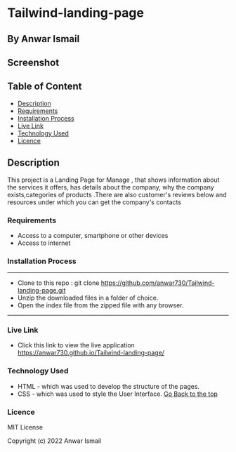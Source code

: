 # Tailwind-landing-page
 ## By Anwar Ismail
## Screenshot




 ## Table of Content
 - [Description](#description)
 - [Requirements](#requirements)
 - [Installation Process](#installation-process)
 - [Live Link](#live-link)
 - [Technology Used](#technology-used)
 - [Licence](#licence)
 ## Description
 <p>This project is a Landing Page for Manage , that shows information about the services it offers, has details about the company, why the company exists,categories of products .There are also customer's reviews below and  resources under which you can get the company's contacts</p>

 ###  Requirements
 * Access to  a computer, smartphone or other devices
 * Access to internet
 ### Installation Process
 ****
* Clone to this repo : git clone https://github.com/anwar730/Tailwind-landing-page.git
* Unzip the downloaded files in a folder of choice.
* Open the index file from the zipped file with any browser.
 ****
### Live Link
- Click this link to view the live application  https://anwar730.github.io/Tailwind-landing-page/
### Technology Used
* HTML - which was used to develop the structure of the pages.
* CSS - which was used to style the User Interface.
[Go Back to the top](#FURNICARE)

### Licence

MIT License

Copyright (c) 2022 Anwar Ismail
